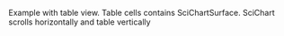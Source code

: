 Example with table view. Table cells contains SciChartSurface. SciChart scrolls horizontally and table vertically
